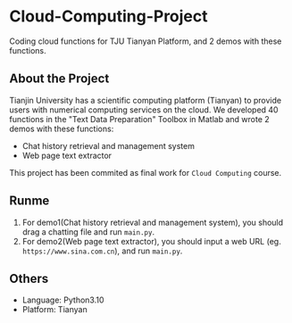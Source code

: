 # Cloud-Computing-Project
Coding cloud functions for TJU Tianyan Platform, and 2 demos with these functions.

## About the Project 

Tianjin University has a scientific computing platform (Tianyan) to provide users with numerical computing services on the cloud. We developed 40 functions in the "Text Data Preparation" Toolbox in Matlab and wrote 2 demos with these functions:

- Chat history retrieval and management system
- Web page text extractor

This project has been commited as final work for `Cloud Computing` course.

## Runme

1. For demo1(Chat history retrieval and management system), you should drag a chatting file and run `main.py`.
2. For demo2(Web page text extractor), you should input a web URL (eg. `https://www.sina.com.cn`), and run `main.py`.

## Others

- Language: Python3.10
- Platform: Tianyan
